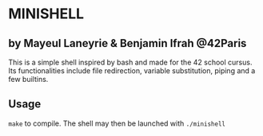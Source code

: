 # MINISHELL

## by Mayeul Laneyrie & Benjamin Ifrah @42Paris

This is a simple shell inspired by bash and made for the 42 school cursus.
Its functionalities include file redirection, variable substitution, piping and
a few builtins.

## Usage

`make` to compile. The shell may then be launched with `./minishell`
